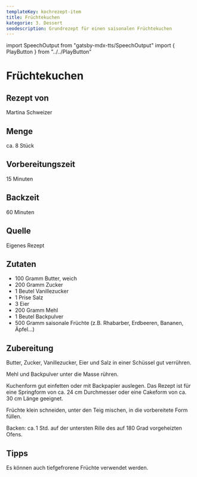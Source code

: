 ```yaml
---
templateKey: kochrezept-item
title: Früchtekuchen
kategorie: 3. Dessert
seodescription: Grundrezept für einen saisonalen Früchtekuchen
---
```

import SpeechOutput from "gatsby-mdx-tts/SpeechOutput"
import { PlayButton } from "../../PlayButton"

<SpeechOutput id="kochrezept-martina-schweizer" customPlayButton={PlayButton}>

# Früchtekuchen

## Rezept von

Martina Schweizer

## Menge

ca. 8 Stück

## Vorbereitungszeit
15 Minuten

## Backzeit
60 Minuten

## Quelle
Eigenes Rezept

## Zutaten
* 100 Gramm Butter, weich
* 200 Gramm Zucker
* 1 Beutel Vanillezucker
* 1 Prise Salz	
* 3 Eier	
* 200 Gramm Mehl
* 1 Beutel Backpulver
* 500 Gramm saisonale Früchte (z.B. Rhabarber, Erdbeeren, Bananen, Äpfel…)

## Zubereitung
Butter, Zucker, Vanillezucker, Eier und Salz in einer Schüssel gut verrühren.  

Mehl und Backpulver unter die Masse rühren. 

Kuchenform gut einfetten oder mit Backpapier auslegen. Das Rezept ist für eine Springform von ca. 24 cm Durchmesser oder eine Cakeform von ca. 30 cm Länge geeignet.

Früchte klein schneiden, unter den Teig mischen, in die vorbereitete Form füllen. 

Backen: ca. 1 Std. auf der untersten Rille des auf 180 Grad vorgeheizten Ofens. 

## Tipps
Es können auch tiefgefrorene Früchte verwendet werden.  

</SpeechOutput>